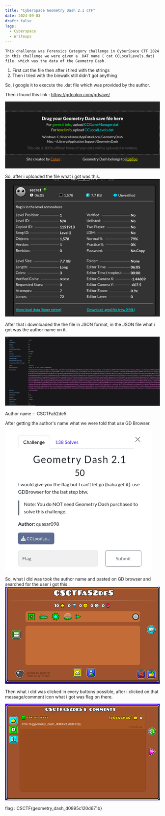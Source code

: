 ```yaml
---
title: "CyberSpace Geometry Dash 2.1 CTF"
date: 2024-09-03
draft: false
Tags:
  - Cyberspace
  - Writeups
---
```


    This challenge was Forensics Category challenge in CyberSpace CTF 2024 in this challenge we were given a .DAT name ( cat CCLocalLevels.dat) file  which was the data of the Geometry Dash.

1. First cat the file then after i tired with the strings
2. Then i tried with the binwalk still didn't got anything

So, i google it to execute the .dat file which was provided by the author.

Then i found this link : https://gdcolon.com/gdsave/

![](gd1.png)

So, after i uploaded the file what i got was this.
![](gd2.png)

After that i downloaded the the file in JSON format, in the JSON file what i got was the author name on it.

![](gd3.png)

Author name :- CSCTFa52de5

After getting the author's name what we were told that use GD Browser.

![](gd4.png)

So, what i did was took the author name and pasted on GD browser and searched for the user i got this .
![](gd5.png)

Then what i did was clicked in every buttons possible, after i clicked on that message/comment icon what i got was flag on there.

![](gd6.png)

flag : CSCTF{geometry_dash_d0895c120d671b}
